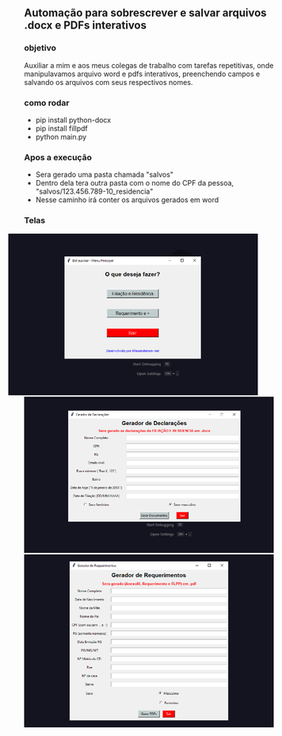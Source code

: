 ## Automação para sobrescrever e salvar arquivos .docx e PDFs interativos 
### objetivo
Auxiliar a mim e aos meus colegas de trabalho com tarefas repetitivas, onde manipulavamos arquivo word e pdfs interativos, preenchendo campos e salvando os arquivos com seus respectivos nomes.
### como rodar
- pip install python-docx
- pip install fillpdf
- python main.py

### Apos a execução
 - Sera gerado uma pasta chamada "salvos"
 - Dentro dela tera outra pasta com o nome do CPF da pessoa, "salvos/123.456.789-10_residencia"
 - Nesse caminho irá conter os arquivos gerados em word

### Telas

<img style="margin: 0 -32px" src="./images/image1.png" alt="image1" width="700px"><br>
<img src="./images/image2.png" alt="image1" width="700px"><br>
<img src="./images/image3.png" alt="image1" width="700px"><br>
